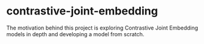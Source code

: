 # contrastive-joint-embedding
The motivation behind this project is exploring Contrastive Joint Embedding models in depth and developing a model from scratch. 
